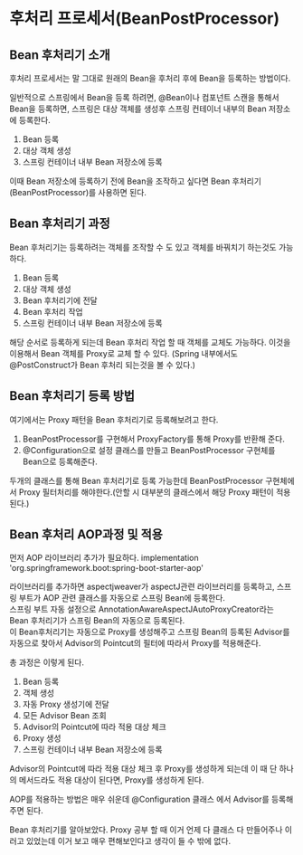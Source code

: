 # 후처리 프로세서(BeanPostProcessor)

## Bean 후처리기 소개

후처리 프로세서는 말 그대로 원래의 Bean을 후처리 후에 Bean을 등록하는 방법이다.

일반적으로 스프링에서 Bean을 등록 하려면,
@Bean이나 컴포넌트 스캔을 통해서 Bean을 등록하면, 스프링은 대상 객체를 생성후 스프링 컨테이너 내부의 Bean 저장소에 등록한다.

1. Bean 등록
2. 대상 객체 생성
3. 스프링 컨테이너 내부 Bean 저장소에 등록

이때 Bean 저장소에 등록하기 전에 Bean을 조작하고 싶다면 Bean 후처리기(BeanPostProcessor)를 사용하면 된다.


## Bean 후처리기 과정
Bean 후처리기는 등록하려는 객체를 조작할 수 도 있고 객체를 바꿔치기 하는것도 가능하다.

1. Bean 등록
2. 대상 객체 생성
3. Bean 후처리기에 전달
4. Bean 후처리 작업
5. 스프링 컨테이너 내부 Bean 저장소에 등록

해당 순서로 등록하게 되는데 Bean 후처리 작업 할 때 객체를 교체도 가능하다.
이것을 이용해서 Bean 객체를 Proxy로 교체 할 수 있다.
(Spring 내부에서도 @PostConstruct가 Bean 후처리 되는것을 볼 수 있다.)

## Bean 후처리기 등록 방법
여기에서는 Proxy 패턴을 Bean 후처리기로 등록해보려고 한다.

1. BeanPostProcessor를 구현해서 ProxyFactory를 통해 Proxy를 반환해 준다.
2. @Configuration으로 설정 클래스를 만들고 BeanPostProcessor 구현체를 Bean으로 등록해준다.

두개의 클래스를 통해 Bean 후처리기로 등록 가능한데
BeanPostProcessor 구현체에서 Proxy 필터처리를 해야한다.(안할 시 대부분의 클래스에서 해당 Proxy 패턴이 적용된다.)

## Bean 후처리 AOP과정 및 적용

먼저 AOP 라이브러리 추가가 필요하다.
implementation 'org.springframework.boot:spring-boot-starter-aop'

라이브러리를 추가하면 aspectjweaver가 aspectJ관련 라이브러리를 등록하고, 스프링 부트가 AOP 관련 클래스를 자동으로 스프링 Bean에 등록한다.</br>
스프링 부트 자동 설정으로 AnnotationAwareAspectJAutoProxyCreator라는 Bean 후처리기가 스프링 Bean의 자동으로 등록된다.</br>
이 Bean후처리기는 자동으로 Proxy를 생성해주고 스프링 Bean의 등록된 Advisor를 자동으로 찾아서 Advisor의 Pointcut의 필터에 따라서 Proxy를 적용해준다.</br>

총 과정은 이렇게 된다.
1. Bean 등록
2. 객체 생성
3. 자동 Proxy 생성기에 전달
4. 모든 Advisor Bean 조회
5. Advisor의 Pointcut에 따라 적용 대상 체크
6. Proxy 생성
7. 스프링 컨테이너 내부 Bean 저장소에 등록

Advisor의 Pointcut에 따라 적용 대상 체크 후 Proxy를 생성하게 되는데 이 때 단 하나의 메서드라도 적용 대상이 된다면,
Proxy를 생성하게 된다.

AOP를 적용하는 방법은 매우 쉬운데 @Configuration 클래스 에서 Advisor를 등록해주면 된다.



Bean 후처리기를 알아보았다.
Proxy 공부 할 때 이거 언제 다 클래스 다 만들어주나 이러고 있었는데 이거 보고 매우 편해보인다고 생각이 들 수 밖에 없다.






